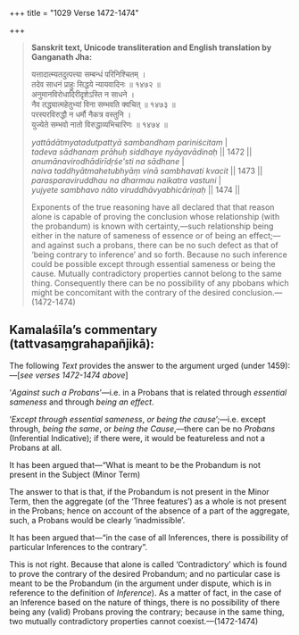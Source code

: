 +++
title = "1029 Verse 1472-1474"

+++
> **Sanskrit text, Unicode transliteration and English translation by Ganganath Jha:** 
>
> यत्तादात्म्यतदुत्पत्त्या सम्बन्धं परिनिश्चितम् ।  
> तदेव साधनं प्राहुः सिद्धये न्यायवादिनः ॥ १४७२ ॥  
> अनुमानविरोधादिरीदृशेऽस्ति न साधने ।  
> नैव तद्ध्यात्महेतुभ्यां विना सम्भवति क्वचित् ॥ १४७३ ॥  
> परस्परविरुद्धौ न धर्मौ नैकत्र वस्तुनि ।  
> युज्येते सम्भवो नातो विरुद्धाव्यभिचारिणः ॥ १४७४ ॥ 
>
> *yattādātmyatadutpattyā sambandhaṃ pariniścitam* \|  
> *tadeva sādhanaṃ prāhuḥ siddhaye nyāyavādinaḥ* \|\| 1472 \|\|  
> *anumānavirodhādirīdṛśe'sti na sādhane* \|  
> *naiva taddhyātmahetubhyāṃ vinā sambhavati kvacit* \|\| 1473 \|\|  
> *parasparaviruddhau na dharmau naikatra vastuni* \|  
> *yujyete sambhavo nāto viruddhāvyabhicāriṇaḥ* \|\| 1474 \|\| 
>
> Exponents of the true reasoning have all declared that that reason alone is capable of proving the conclusion whose relationship (with the probandum) is known with certainty,—such relationship being either in the nature of sameness of essence or of being an effect;—and against such a probans, there can be no such defect as that of ‘being contrary to inference’ and so forth. Because no such inference could be possible except through essential sameness or being the cause. Mutually contradictory properties cannot belong to the same thing. Consequently there can be no possibility of any pbobans which might be concomitant with the contrary of the desired conclusion.—(1472-1474)



## Kamalaśīla’s commentary (tattvasaṃgrahapañjikā):

The following *Text* provides the answer to the argument urged (under 1459):—[*see verses 1472-1474 above*]

‘*Against such a Probans*’—i.e. in a Probans that is related through *essential sameness* and through *being an effect*.

‘*Except through essential sameness*, *or being the cause*’;—i.e. except through, *being the same*, or *being the Cause*,—there can be no *Probans* (Inferential Indicative); if there were, it would be featureless and not a Probans at all.

It has been argued that—“What is meant to be the Probandum is not present in the Subject (Minor Term)

The answer to that is that, if the Probandum is not present in the Minor Term, then the aggregate (of the ‘Three features’) as a whole is not present in the Probans; hence on account of the absence of a part of the aggregate, such, a Probans would be clearly ‘inadmissible’.

It has been argued that—“in the case of all Inferences, there is possibility of particular Inferences to the contrary”.

This is not right. Because that alone is called ‘Contradictory’ which is found to prove the contrary of the desired Probandum; and no particular case is meant to be the Probandum (in the argument under dispute, which is in reference to the definition of *Inference*). As a matter of fact, in the case of an Inference based on the nature of things, there is no possibility of there being any (valid) Probans proving the contrary; because in the same thing, two mutually contradictory properties cannot coexist.—(1472-1474)


